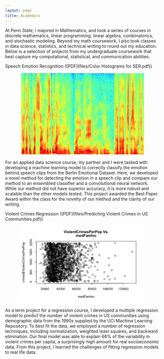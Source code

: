 ```yaml
---
layout: page
title: Academics
---
```


At Penn State, I majored in Mathematics, and took a series of courses in discrete mathematics, linear programming, linear algebra, combinatorics, and stochastic modeling. Beyond my math coursework, I also took classes in data science, statistics, and technical writing to round out my education. Below is a selection of projects from my undergraduate coursework that best capture my computational, statistical, and communication abilities. 

Speech Emotion Recognition ([PDF](files/Color Histograms for SER.pdf))

<p align="center">
  <img src="/files/Spectrogram.png" alt="Spectrogram" width = "400"/>
</p>

For an applied data science course, my partner and I were tasked with developing a machine learning model to correctly classify the emotion behind speech clips from the Berlin Emotional Dataset. Here, we developed a novel method for detecting the emotion in a speech clip and compare our method to an ensembled classifier and a convolutional neural network. While our method did not have superior accuracy, it is more robust and scalable than the other models tested. This project awarded the Best Paper Award within the class for the novelty of our method and the clarity of our writing. 

Violent Crimes Regression ([PDF](files/Predicting Violent Crimes in US Communities.pdf))

<p align="center">
  <img src="/files/medfaminc.png" alt="Plot" width = "400"/>
</p>

As a term project for a regression course, I developed a multiple regression model to predict the number of violent crimes in US communities using demographic data from the 1990s supplied by the UCI Machine Learning Repository. To best fit the data, we employed a number of regression techniques, including normalization, weighted least squares, and backward elimination. Our final model was able to explain 66% of the variability in violent crimes per capita, a surprisingly high amount for real socioeconomic data. From this project, I learned the challenges of fitting regression models to real life data. 

